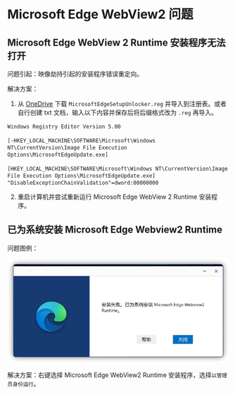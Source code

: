 # Microsoft Edge WebView2 问题

## Microsoft Edge WebView 2 Runtime 安装程序无法打开
问题引起：映像劫持引起的安装程序错误重定向。

解决方案：

1. 从 [OneDrive](https://gbcs6-my.sharepoint.com/:u:/g/personal/gucats_gbcs6_onmicrosoft_com/ESvGdSUKfTtIrKfkEmlC3AABkDVyQwf3nWYcbc5tC1NiUg?e=rkTobg) 下载 `MicrosoftEdgeSetupUnlocker.reg` 并导入到注册表。或者自行创建 txt 文档，输入以下内容并保存后将后缀格式改为 `.reg` 再导入。

```
Windows Registry Editor Version 5.00

[-HKEY_LOCAL_MACHINE\SOFTWARE\Microsoft\Windows NT\CurrentVersion\Image File Execution Options\MicrosoftEdgeUpdate.exe]

[HKEY_LOCAL_MACHINE\SOFTWARE\Microsoft\Windows NT\CurrentVersion\Image File Execution Options\MicrosoftEdgeUpdate.exe]
"DisableExceptionChainValidation"=dword:00000000
```

2. 重启计算机并尝试重新运行 Microsoft Edge WebView 2 Runtime 安装程序。

## 已为系统安装 Microsoft Edge Webview2 Runtime
问题图例：

![](../assets/problem-solving/EdgeWebView2/already-installed.png)

解决方案：右键选择 Microsoft Edge WebView2 Runtime 安装程序，选择`以管理员身份运行`。